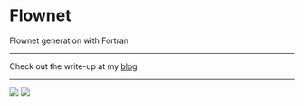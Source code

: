 # Flownet
Flownet generation with Fortran
<hr>
Check out the write-up at my <a href="https://c0dew0rth.blogspot.com/2019/08/flownet-generation-in-fortran.html">blog</a>
<hr>
<img src="https://1.bp.blogspot.com/-kvoPU8ls9Zk/XU_PwLaAzxI/AAAAAAAABcU/QlK46mdO1FE7YqibNNpza3RS-doI24g5QCLcBGAs/s1600/flownet2.png">
<img src="https://1.bp.blogspot.com/-eAsZX3Chc2s/XU_Pth6z3dI/AAAAAAAABcQ/4Qhc0etn5moV3tUdQ8WhHDB4NEimcbzfwCLcBGAs/s1600/flownet1.png">
